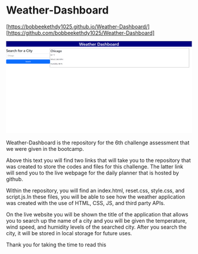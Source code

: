 # Weather-Dashboard

[https://bobbeekethdy1025.github.io/Weather-Dashboard/]
[https://github.com/bobbeekethdy1025/Weather-Dashboard]

![Alt text](/assets/images/ch6%20ss.png "screenshot of live webpage")

Weather-Dashboard is the repository for the 6th challenge assessment that we were given in the bootcamp.

Above this text you will find two links that will take you to the repository that was created to store the codes and files for this challenge.
The latter link will send you to the live webpage for the daily planner that is hosted by github.

Within the repository, you will find an index.html, reset.css, style.css, and script.js.In these files, you will be able to see how the weather application was created with the use of HTML, CSS, JS, and third party APIs.

On the live website you will be shown the title of the application that allows you to search up the name of a city and you will be given the temperature, wind speed, and humidity levels of the searched city. After you search the city, it will be stored in local storage for future uses.

Thank you for taking the time to read this
